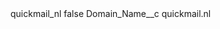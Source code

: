 <?xml version="1.0" encoding="UTF-8"?>
<CustomMetadata xmlns="http://soap.sforce.com/2006/04/metadata" xmlns:xsi="http://www.w3.org/2001/XMLSchema-instance" xmlns:xsd="http://www.w3.org/2001/XMLSchema">
    <label>quickmail_nl</label>
    <protected>false</protected>
    <values>
        <field>Domain_Name__c</field>
        <value xsi:type="xsd:string">quickmail.nl</value>
    </values>
</CustomMetadata>
